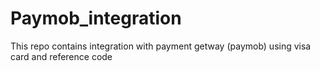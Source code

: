 # Paymob_integration 

This repo contains integration with payment getway (paymob) using visa card and reference code 

